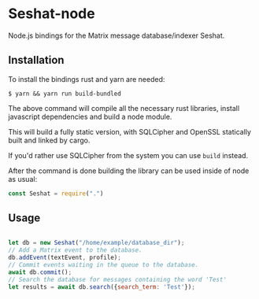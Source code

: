 # Seshat-node

Node.js bindings for the Matrix message database/indexer Seshat.

## Installation

To install the bindings rust and yarn are needed:

    $ yarn && yarn run build-bundled

The above command will compile all the necessary rust libraries, install
javascript dependencies and build a node module.

This will build a fully static version, with SQLCipher and OpenSSL statically
built and linked by cargo.

If you'd rather use SQLCipher from the system you can use `build` instead.

After the command is done building the library can be used inside of node as usual:

```javascript
const Seshat = require(".")
```

## Usage

```javascript

let db = new Seshat("/home/example/database_dir");
// Add a Matrix event to the database.
db.addEvent(textEvent, profile);
// Commit events waiting in the queue to the database.
await db.commit();
// Search the database for messages containing the word 'Test'
let results = await db.search({search_term: 'Test'});

```
